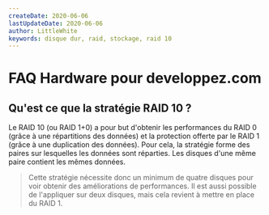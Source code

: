 ```yaml
---
createDate: 2020-06-06
lastUpdateDate: 2020-06-06
author: LittleWhite
keywords: disque dur, raid, stockage, raid 10
---
```


# FAQ Hardware pour developpez.com

## Qu'est ce que la stratégie RAID 10 ?

Le RAID 10 (ou RAID 1+0) a pour but d'obtenir les performances du RAID 0 (grâce à une répartitions des données) et la protection offerte par le RAID 1 (grâce à une duplication des données). Pour cela, la stratégie forme des paires sur lesquelles les données sont réparties. Les disques d'une même paire contient les mêmes données.

> Cette stratégie nécessite donc un minimum de quatre disques pour voir obtenir des améliorations de performances. Il est aussi possible de l'appliquer sur deux disques, mais cela revient à mettre en place du RAID 1.
